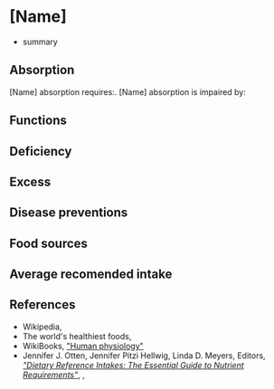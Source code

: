# [Name]
- summary

## Absorption
[Name] absorption requires:.
[Name] absorption is impaired by:

## Functions

## Deficiency

## Excess

## Disease preventions

## Food sources

## Average recomended intake

## References
- Wikipedia, []()
- The world's healthiest foods, []()
- WikiBooks, ["Human physiology"](https://en.wikibooks.org/wiki/Human_Physiology/Nutrition)
- Jennifer J. Otten, Jennifer Pitzi Hellwig, Linda D. Meyers, Editors, [_"Dietary Reference Intakes: The Essential Guide to Nutrient Requirements"_](https://www.amazon.com/Dietary-Reference-Intakes-Essential-Requirements/dp/0309157420), , 